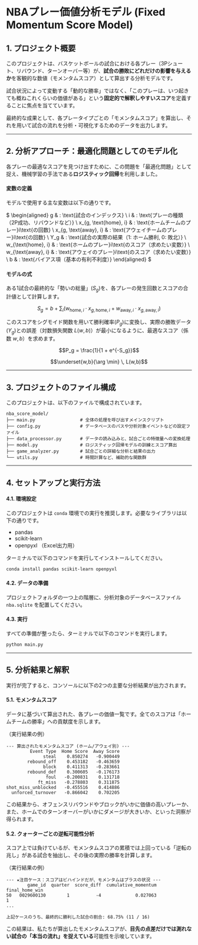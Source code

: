 # NBAプレー価値分析モデル (Fixed Momentum Score Model)

## 1. プロジェクト概要

このプロジェクトは、バスケットボールの試合における各プレー（3Pシュート、リバウンド、ターンオーバー等）が、**試合の勝敗にどれだけの影響を与えるか**を客観的な数値（モメンタムスコア）として算出する分析モデルです。

試合状況によって変動する「動的な勝率」ではなく、「このプレーは、いつ起きても概ねこれくらいの価値がある」という**固定的で解釈しやすいスコア**を定義することに焦点を当てています。

最終的な成果として、各プレータイプごとの「モメンタムスコア」を算出し、それを用いて試合の流れを分析・可視化するためのデータを出力します。

---

## 2. 分析アプローチ：最適化問題としてのモデル化

各プレーの最適なスコアを見つけ出すために、この問題を「最適化問題」として捉え、機械学習の手法である**ロジスティック回帰**を利用しました。

#### 変数の定義
モデルで使用する主な変数は以下の通りです。

$
\begin{aligned}
g & : \text{試合のインデックス} \\
i & : \text{プレーの種類（2P成功、リバウンドなど）} \\
x_{g, \text{home}, i} & : \text{ホームチームのプレー}i\text{の回数} \\
x_{g, \text{away}, i} & : \text{アウェイチームのプレー}i\text{の回数} \\
Y_g & : \text{試合の実際の結果（1: ホーム勝利, 0: 敗北）} \\
w_{\text{home}, i} & : \text{ホームのプレー}i\text{のスコア（求めたい変数）} \\
w_{\text{away}, i} & : \text{アウェイのプレー}i\text{のスコア（求めたい変数）} \\
b & : \text{バイアス項（基本の有利不利度）}
\end{aligned}
$

#### モデルの式
ある1試合の最終的な「勢いの総量」($S_g$)を、各プレーの発生回数とスコアの合計値として計算します。

$$S_g = b + \sum_{i} \left( w_{\text{home}, i} \cdot x_{g, \text{home}, i} + w_{\text{away}, i} \cdot x_{g, \text{away}, i} \right)$$

このスコアをシグモイド関数を用いて勝利確率($P_g$)に変換し、実際の勝敗データ($Y_g$)との誤差（対数損失関数 $L(w,b)$）が最小になるように、最適なスコア（係数 $w,b$）を求めます。

$$P_g = \frac{1}{1 + e^{-S_g}}$$

$$\underset{w,b}{\arg \min} \, L(w,b)$$

---

## 3. プロジェクトのファイル構成

このプロジェクトは、以下のファイルで構成されています。

```
nba_score_model/
├── main.py                 # 全体の処理を呼び出すメインスクリプト
├── config.py               # データベースのパスや分析対象イベントなどの設定ファイル
├── data_processor.py       # データの読み込みと、試合ごとの特徴量への変換処理
├── model.py                # ロジスティック回帰モデルの訓練とスコア算出
├── game_analyzer.py        # 試合ごとの詳細な分析と結果の出力
└── utils.py                # 時間計算など、補助的な関数群
```

---

## 4. セットアップと実行方法

#### 4.1. 環境設定
このプロジェクトは `conda` 環境での実行を推奨します。必要なライブラリは以下の通りです。

- pandas
- scikit-learn
- openpyxl （Excel出力用）

ターミナルで以下のコマンドを実行してインストールしてください。
```bash
conda install pandas scikit-learn openpyxl
```

#### 4.2. データの準備
プロジェクトフォルダの一つ上の階層に、分析対象のデータベースファイル `nba.sqlite` を配置してください。

#### 4.3. 実行
すべての準備が整ったら、ターミナルで以下のコマンドを実行します。
```bash
python main.py
```

---

## 5. 分析結果と解釈

実行が完了すると、コンソールに以下の2つの主要な分析結果が出力されます。

#### 5.1. モメンタムスコア
データに基づいて算出された、各プレーの価値一覧です。全てのスコアは「ホームチームの勝率」への貢献度を示します。

（実行結果の例）
```
--- 算出されたモメンタムスコア (ホーム/アウェイ別) ---
         Event Type  Home Score  Away Score
              steal    0.850274   -0.900449
        rebound_off    0.453182   -0.463659
              block    0.411313   -0.283661
        rebound_def    0.300605   -0.176173
               foul   -0.200831    0.131718
            ft_miss   -0.278803    0.311875
shot_miss_unblocked   -0.455516    0.414886
  unforced_turnover   -0.866042    0.702205
```
この結果から、オフェンスリバウンドやブロックがいかに価値の高いプレーか、また、ホームでのターンオーバーがいかにダメージが大きいか、といった洞察が得られます。

#### 5.2. クォーターごとの逆転可能性分析
スコア上では負けているが、モメンタムスコアの累積では上回っている「逆転の兆し」がある試合を抽出し、その後の実際の勝率を計算します。

（実行結果の例）
```
--- ★注目ケース：スコアはビハインドだが、モメンタムはプラスの状況 ---
        game_id  quarter  score_diff  cumulative_momentum  final_home_win
50   0029600130        1          -4             0.027063               1
...

上記ケースのうち、最終的に勝利した試合の割合: 68.75% (11 / 16)
```
この結果は、私たちが算出したモメンタムスコアが、**目先の点差だけでは測れない試合の「本当の流れ」を捉えている**可能性を示唆しています。